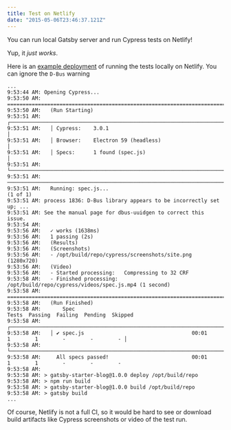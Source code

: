 ```yaml
---
title: Test on Netlify
date: "2015-05-06T23:46:37.121Z"
---
```


You can run local Gatsby server and run Cypress tests on Netlify!

Yup, it _just works_.

Here is an [example deployment](https://app.netlify.com/sites/gatsby-blog-0a5be4/deploys/5b34e7c167610c181364954f) of running the tests locally on Netlify. You can ignore the `D-Bus` warning

```text
...
9:53:44 AM: Opening Cypress...
9:53:50 AM: ====================================================================================================
9:53:50 AM:   (Run Starting)
9:53:51 AM:   ┌────────────────────────────────────────────────────────────────────────────────────────────────┐
9:53:51 AM:   │ Cypress:    3.0.1                                                                              │
9:53:51 AM:   │ Browser:    Electron 59 (headless)                                                             │
9:53:51 AM:   │ Specs:      1 found (spec.js)                                                                  │
9:53:51 AM:   └────────────────────────────────────────────────────────────────────────────────────────────────┘
9:53:51 AM: ────────────────────────────────────────────────────────────────────────────────────────────────────
9:53:51 AM:   Running: spec.js...                                                                      (1 of 1)
9:53:51 AM: process 1836: D-Bus library appears to be incorrectly set up; ...
9:53:51 AM: See the manual page for dbus-uuidgen to correct this issue.
9:53:54 AM:
9:53:56 AM:   ✓ works (1638ms)
9:53:56 AM:   1 passing (2s)
9:53:56 AM:   (Results)
9:53:56 AM:   (Screenshots)
9:53:56 AM:   - /opt/build/repo/cypress/screenshots/site.png (1280x720)
9:53:56 AM:   (Video)
9:53:56 AM:   - Started processing:   Compressing to 32 CRF
9:53:58 AM:   - Finished processing:  /opt/build/repo/cypress/videos/spec.js.mp4 (1 second)
9:53:58 AM: ====================================================================================================
9:53:58 AM:   (Run Finished)
9:53:58 AM:       Spec                                                Tests  Passing  Failing  Pending  Skipped
9:53:58 AM:   ┌────────────────────────────────────────────────────────────────────────────────────────────────┐
9:53:58 AM:   │ ✔ spec.js                                   00:01        1        1        -        -        - │
9:53:58 AM:   └────────────────────────────────────────────────────────────────────────────────────────────────┘
9:53:58 AM:     All specs passed!                           00:01        1        1        -        -        -
9:53:58 AM:
9:53:58 AM: > gatsby-starter-blog@1.0.0 deploy /opt/build/repo
9:53:58 AM: > npm run build
9:53:58 AM: > gatsby-starter-blog@1.0.0 build /opt/build/repo
9:53:58 AM: > gatsby build
...
```

Of course, Netlify is not a full CI, so it would be hard to see or download build artifacts like Cypress screenshots or video of the test run.
